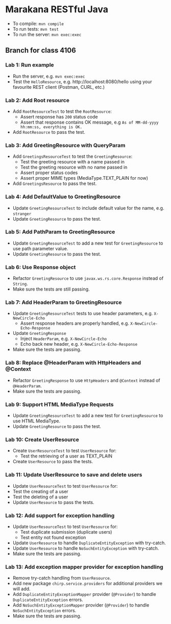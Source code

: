 Marakana RESTful Java
=====================

* To compile: `mvn compile`
* To run tests: `mvn test`
* To run the server: `mvn exec:exec`

## Branch for class 4106

### Lab 1: Run example
* Run the server, e.g. `mvn exec:exec`
* Test the `HelloResource`, e.g. http://localhost:8080/hello using your favourite REST client (Postman, CURL, etc.)

### Lab 2: Add Root resource
* Add `RootResourceTest` to test the `RootResource`:
  * Assert response has `200` status code
  * Assert that response contains OK message, e.g `As of MM-dd-yyyy hh:mm:ss, everything is OK.`
* Add `RootResource` to pass the test.

### Lab 3: Add GreetingResource with QueryParam
* Add `GreetingsResourceTest` to test the `GreetingResource`:
  * Test the greeting resource with a name passed in
  * Test the greeting resource with no name passed in
  * Assert proper status codes
  * Assert proper MIME types (MediaType.TEXT_PLAIN for now)
* Add `GreetingsResource` to pass the test.

### Lab 4: Add DefaultValue to GreetingResource
* Update `GreetingResourceTest` to include default value for the name, e.g. `stranger`
* Update `GreetingResource` to pass the test.

### Lab 5: Add PathParam to GreetingResource
* Update `GreetingResourceTest` to add a new test for `GreetingResource` to use path parameter value.
* Update `GreetingResource` to pass the test.

### Lab 6: Use Response object
* Refactor `GreetingResource` to use `javax.ws.rs.core.Response` instead of `String`.
* Make sure the tests are still passing.

### Lab 7: Add HeaderParam to GreetingResource
* Update `GreetingResourceTest` tests to use header parameters, e.g. `X-NewCircle-Echo`
  * Assert response headers are properly handled, e.g. `X-NewCircle-Echo-Response`
* Update `GreetingResponse`
  * Inject `HeaderParam`, e.g. `X-NewCircle-Echo`
  * Echo back new header, e.g. `X-NewCircle-Echo-Response`
* Make sure the tests are passing.

### Lab 8: Replace @HeaderParam with HttpHeaders and @Context
* Refactor `GreetingResponse` to use `HttpHeaders` and `@Context` instead of `@HeaderParam`.
* Make sure the tests are passing.

### Lab 9: Support HTML MediaType Requests
* Update `GreetingResourceTest` to add a new test for `GreetingResource` to use HTML MediaType.
* Update `GreetingResource` to pass the test.

### Lab 10: Create UserResource
* Create `UserResourceTest` to test `UserResource` for:
  * Test the retrieving of a user as TEXT_PLAIN
* Create `UserResource` to pass the tests.

### Lab 11: Update UserResource to save and delete users
* Update `UserResourceTest` to test `UserResource` for:
 * Test the creating of a user
 * Test the deleting of a user
* Update `UserResource` to pass the tests.

### Lab 12: Add support for exception handling
* Update `UserResourceTest` to test `UserResource` for:
  * Test duplicate submission (duplicate users)
  * Test entity not found exception
* Update `UserResource` to handle `DuplicateEntityException` with try-catch.
* Update `UserResource` to handle `NoSuchEntityException` with try-catch.
* Make sure the tests are passing.

### Lab 13: Add exception mapper provider for exception handling
* Remove try-catch handling from `UserResource`.
* Add new package `chirp.service.providers` for additional providers we will add.
* Add `DuplicateEntityExceptionMapper` provider (`@Provider`) to handle `DuplicateEntityException` errors.
* Add `NoSuchEntityExceptionMapper` provider (`@Provider`) to handle `NoSuchEntityException` errors.
* Make sure the tests are passing.
